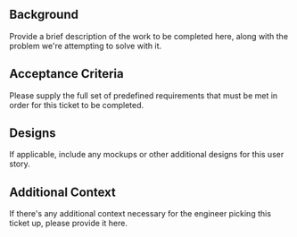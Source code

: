 ## Background
Provide a brief description of the work to be completed here, along with the problem we're attempting to solve with it.

## Acceptance Criteria
Please supply the full set of predefined requirements that must be met in order for this ticket to be completed.

## Designs
If applicable, include any mockups or other additional designs for this user story.

## Additional Context
If there's any additional context necessary for the engineer picking this ticket up, please provide it here.